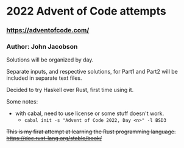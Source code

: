 # 2022 Advent of Code attempts
### https://adventofcode.com/

### Author: John Jacobson

Solutions will be organized by day.

Separate inputs, and respective solutions, for Part1 and Part2 will be included in separate text files.

Decided to try Haskell over Rust, first time using it.

Some notes:
- with cabal, need to use license or some stuff doesn't work.
  - `cabal init -s "Advent of Code 2022, Day <n>" -l BSD3`

~~This is my firat attempt at learning the Rust programming language.~~
~~https://doc.rust-lang.org/stable/book/~~
